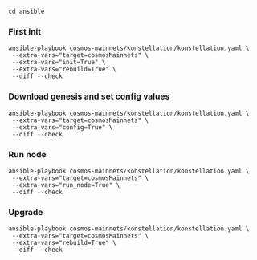 ```
cd ansible
```

### First init

```
ansible-playbook cosmos-mainnets/konstellation/konstellation.yaml \
 --extra-vars="target=cosmosMainnets" \
 --extra-vars="init=True" \
 --extra-vars="rebuild=True" \
 --diff --check
```

### Download genesis and set config values

```
ansible-playbook cosmos-mainnets/konstellation/konstellation.yaml \
 --extra-vars="target=cosmosMainnets" \
 --extra-vars="config=True" \
 --diff --check
```

### Run node

```
ansible-playbook cosmos-mainnets/konstellation/konstellation.yaml \
 --extra-vars="target=cosmosMainnets" \
 --extra-vars="run_node=True" \
 --diff --check
```

### Upgrade

```
ansible-playbook cosmos-mainnets/konstellation/konstellation.yaml \
 --extra-vars="target=cosmosMainnets" \
 --extra-vars="rebuild=True" \
 --diff --check
```

